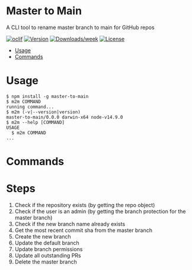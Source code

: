 Master to Main
==============

A CLI tool to rename master branch to main for GitHub repos

[![oclif](https://img.shields.io/badge/cli-oclif-brightgreen.svg)](https://oclif.io)
[![Version](https://img.shields.io/npm/v/master-to-main.svg)](https://npmjs.org/package/master-to-main)
[![Downloads/week](https://img.shields.io/npm/dw/master-to-main.svg)](https://npmjs.org/package/master-to-main)
[![License](https://img.shields.io/npm/l/master-to-main.svg)](https://github.com/guardian/master-to-main/blob/master/package.json)

<!-- toc -->
* [Usage](#usage)
* [Commands](#commands)
<!-- tocstop -->
# Usage
<!-- usage -->
```sh-session
$ npm install -g master-to-main
$ m2m COMMAND
running command...
$ m2m (-v|--version|version)
master-to-main/0.0.0 darwin-x64 node-v14.9.0
$ m2m --help [COMMAND]
USAGE
  $ m2m COMMAND
...
```
<!-- usagestop -->
# Commands
<!-- commands -->

<!-- commandsstop -->

# Steps

1. Check if the repository exists (by getting the repo object)
2. Check if the user is an admin (by getting the branch protection for the master branch)
3. Check if the new branch name already exists
4. Get the most recent commit sha from the master branch
5. Create the new branch
6. Update the default branch
7. Update branch permissions
8. Update all outstanding PRs
9. Delete the master branch